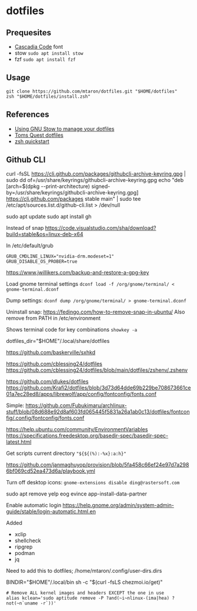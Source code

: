 # dotfiles

## Prequesites
- [Cascadia Code](https://github.com/microsoft/cascadia-code/wiki/Installing-Cascadia-Code) font
- stow `sudo apt install stow`
- fzf `sudo apt install fzf`

## Usage
```
git clone https://github.com/mtaron/dotfiles.git "$HOME/dotfiles"
zsh "$HOME/dotfiles/install.zsh"
```

## References
- [Using GNU Stow to manage your dotfiles](http://brandon.invergo.net/news/2012-05-26-using-gnu-stow-to-manage-your-dotfiles.html)
- [Toms Quest dotfiles](https://github.com/tomsquest/dotfiles)
- [zsh quickstart](https://github.com/unixorn/zsh-quickstart-kit#fzf)


## Github CLI
curl -fsSL https://cli.github.com/packages/githubcli-archive-keyring.gpg | sudo dd of=/usr/share/keyrings/githubcli-archive-keyring.gpg
echo "deb [arch=$(dpkg --print-architecture) signed-by=/usr/share/keyrings/githubcli-archive-keyring.gpg] https://cli.github.com/packages stable main" | sudo tee /etc/apt/sources.list.d/github-cli.list > /dev/null

sudo apt update
sudo apt install gh

Instead of snap
https://code.visualstudio.com/sha/download?build=stable&os=linux-deb-x64

In /etc/default/grub

```
GRUB_CMDLINE_LINUX="nvidia-drm.modeset=1"
GRUB_DISABLE_OS_PROBER=true
```

https://www.jwillikers.com/backup-and-restore-a-gpg-key

Load gnome terminal settings
`dconf load -f /org/gnome/terminal/ < gnome-terminal.dconf`

Dump settings:
`dconf dump /org/gnome/terminal/ > gnome-terminal.dconf`

Uninstall snap: https://fedingo.com/how-to-remove-snap-in-ubuntu/
Also remove from PATH in /etc/environment

Shows terminal code for key combinations
`showkey -a`


dotfiles_dir="$HOME"/.local/share/dotfiles

https://github.com/baskerville/sxhkd

https://github.com/cblessing24/dotfiles
https://github.com/cblessing24/dotfiles/blob/main/dotfiles/zshenv/.zshenv

https://github.com/dlukes/dotfiles
https://github.com/Krafi2/dotfiles/blob/3d73d64dde69b229be708673661ce01a7ec28ed8/apps/librewolf/app/config/fontconfig/fonts.conf

Simple:
https://github.com/Fubukimaru/archlinux-stuff/blob/08d688e92d8af603fd065445f5831a26a1ab0c13/dotfiles/fontconfig/.config/fontconfig/fonts.conf

https://help.ubuntu.com/community/EnvironmentVariables
https://specifications.freedesktop.org/basedir-spec/basedir-spec-latest.html


Get scripts current directory
`"${${(%):-%x}:a:h}"`


https://github.com/janmaghuyop/provision/blob/5fa458c66ef24e97d7a2986bf069cd52ea473d6a/playbook.yml

Turn off desktop icons: `gnome-extensions disable ding@rastersoft.com`

sudo apt remove yelp eog evince app-install-data-partner

Enable automatic login
https://help.gnome.org/admin/system-admin-guide/stable/login-automatic.html.en

Added
- xclip
- shellcheck
- ripgrep
- podman
- jq

Need to add this to dotfiles; /home/mtaron/.config/user-dirs.dirs


BINDIR="$HOME"/.local/bin sh -c "$(curl -fsLS chezmoi.io/get)"

```
# Remove ALL kernel images and headers EXCEPT the one in use
alias kclean='sudo aptitude remove -P ?and(~i~nlinux-(ima|hea) ?not(~n`uname -r`))'
```
